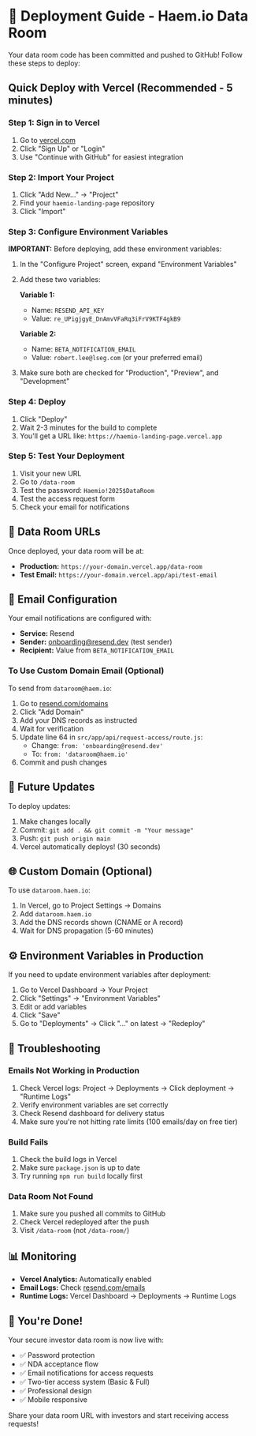 # 🚀 Deployment Guide - Haem.io Data Room

Your data room code has been committed and pushed to GitHub! Follow these steps to deploy:

## Quick Deploy with Vercel (Recommended - 5 minutes)

### Step 1: Sign in to Vercel
1. Go to [vercel.com](https://vercel.com)
2. Click "Sign Up" or "Login"
3. Use "Continue with GitHub" for easiest integration

### Step 2: Import Your Project
1. Click "Add New..." → "Project"
2. Find your `haemio-landing-page` repository
3. Click "Import"

### Step 3: Configure Environment Variables
**IMPORTANT:** Before deploying, add these environment variables:

1. In the "Configure Project" screen, expand "Environment Variables"
2. Add these two variables:

   **Variable 1:**
   - Name: `RESEND_API_KEY`
   - Value: `re_UPigjgyE_DnAmvVFaRq3iFrV9KTF4gkB9`
   
   **Variable 2:**
   - Name: `BETA_NOTIFICATION_EMAIL`
   - Value: `robert.lee@lseg.com` (or your preferred email)

3. Make sure both are checked for "Production", "Preview", and "Development"

### Step 4: Deploy
1. Click "Deploy"
2. Wait 2-3 minutes for the build to complete
3. You'll get a URL like: `https://haemio-landing-page.vercel.app`

### Step 5: Test Your Deployment
1. Visit your new URL
2. Go to `/data-room`
3. Test the password: `Haemio!2025$DataRoom`
4. Test the access request form
5. Check your email for notifications

## 🔐 Data Room URLs

Once deployed, your data room will be at:
- **Production:** `https://your-domain.vercel.app/data-room`
- **Test Email:** `https://your-domain.vercel.app/api/test-email`

## 📧 Email Configuration

Your email notifications are configured with:
- **Service:** Resend
- **Sender:** onboarding@resend.dev (test sender)
- **Recipient:** Value from `BETA_NOTIFICATION_EMAIL`

### To Use Custom Domain Email (Optional)
To send from `dataroom@haem.io`:
1. Go to [resend.com/domains](https://resend.com/domains)
2. Click "Add Domain"
3. Add your DNS records as instructed
4. Wait for verification
5. Update line 64 in `src/app/api/request-access/route.js`:
   - Change: `from: 'onboarding@resend.dev'`
   - To: `from: 'dataroom@haem.io'`
6. Commit and push changes

## 🔄 Future Updates

To deploy updates:
1. Make changes locally
2. Commit: `git add . && git commit -m "Your message"`
3. Push: `git push origin main`
4. Vercel automatically deploys! (30 seconds)

## 🌐 Custom Domain (Optional)

To use `dataroom.haem.io`:
1. In Vercel, go to Project Settings → Domains
2. Add `dataroom.haem.io`
3. Add the DNS records shown (CNAME or A record)
4. Wait for DNS propagation (5-60 minutes)

## ⚙️ Environment Variables in Production

If you need to update environment variables after deployment:
1. Go to Vercel Dashboard → Your Project
2. Click "Settings" → "Environment Variables"
3. Edit or add variables
4. Click "Save"
5. Go to "Deployments" → Click "..." on latest → "Redeploy"

## 🐛 Troubleshooting

### Emails Not Working in Production
1. Check Vercel logs: Project → Deployments → Click deployment → "Runtime Logs"
2. Verify environment variables are set correctly
3. Check Resend dashboard for delivery status
4. Make sure you're not hitting rate limits (100 emails/day on free tier)

### Build Fails
1. Check the build logs in Vercel
2. Make sure `package.json` is up to date
3. Try running `npm run build` locally first

### Data Room Not Found
1. Make sure you pushed all commits to GitHub
2. Check Vercel redeployed after the push
3. Visit `/data-room` (not `/data-room/`)

## 📊 Monitoring

- **Vercel Analytics:** Automatically enabled
- **Email Logs:** Check [resend.com/emails](https://resend.com/emails)
- **Runtime Logs:** Vercel Dashboard → Deployments → Runtime Logs

## 🎉 You're Done!

Your secure investor data room is now live with:
- ✅ Password protection
- ✅ NDA acceptance flow
- ✅ Email notifications for access requests
- ✅ Two-tier access system (Basic & Full)
- ✅ Professional design
- ✅ Mobile responsive

Share your data room URL with investors and start receiving access requests!

